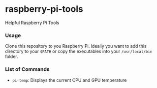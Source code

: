 raspberry-pi-tools
==================

Helpful Raspberry Pi Tools

### Usage

Clone this repository to you Raspberry Pi. Ideally you want to add this directory to your `$PATH` or copy the executables into your `/usr/local/bin` folder.

### List of Commands

* `pi-temp`: Displays the current CPU and GPU temperature
